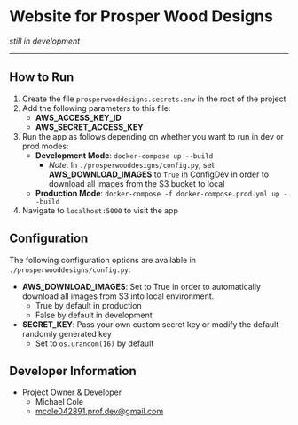 # Website for Prosper Wood Designs

_still in development_

---

## How to Run

1) Create the file `prosperwooddesigns.secrets.env` in the root of the project
2) Add the following parameters to this file:
    - **AWS_ACCESS_KEY_ID**
    - **AWS_SECRET_ACCESS_KEY**
3) Run the app as follows depending on whether you want to run in dev or prod modes:
    - **Development Mode**: `docker-compose up --build`
        - _Note_: In `./prosperwooddesigns/config.py`, set **AWS_DOWNLOAD_IMAGES** to `True` in 
            ConfigDev in order to download all images from the S3 bucket to local
    - **Production Mode**: `docker-compose -f docker-compose.prod.yml up --build`
4) Navigate to `localhost:5000` to visit the app

## Configuration

The following configuration options are available in `./prosperwooddesigns/config.py`:

- **AWS_DOWNLOAD_IMAGES**: Set to True in order to automatically download all images from S3 into local environment.
    - True by default in production
    - False by default in development
- **SECRET_KEY**: Pass your own custom secret key or modify the default randomly generated key
    - Set to `os.urandom(16)` by default

## Developer Information

- Project Owner & Developer
    - Michael Cole
    - mcole042891.prof.dev@gmail.com
